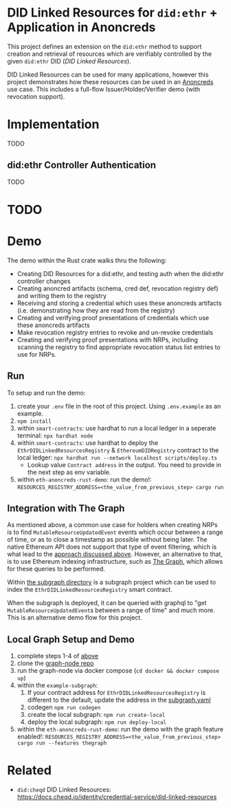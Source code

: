 # DID Linked Resources for `did:ethr` + Application in Anoncreds
This project defines an extension on the `did:ethr` method to support creation and retrieval of resources which are verifiably controlled by the given `did:ethr` DID (_DID Linked Resources_).

DID Linked Resources can be used for many applications, however this project demonstrates how these resources can be used in an [Anoncreds](https://hyperledger.github.io/anoncreds-spec/) use case. This includes a full-flow Issuer/Holder/Verifier demo (with revocation support).

# Implementation
TODO

## did:ethr Controller Authentication
TODO

# TODO

# Demo
The demo within the Rust crate walks thru the following:
* Creating DID Resources for a did:ethr, and testing auth when the did:ethr controller changes
* Creating anoncred artifacts (schema, cred def, revocation registry def) and writing them to the registry
* Receiving and storing a credential which uses these anoncreds artifacts (i.e. demonstrating how they are read from the registry)
* Creating and verifying proof presentations of credentials which use these anoncreds artifacts
* Make revocation registry entries to revoke and un-revoke credentials
* Creating and verifying proof presentations with NRPs, including scanning the registry to find appropriate revocation status list entries to use for NRPs.

## Run

To setup and run the demo:
1. create your `.env` file in the root of this project. Using `.env.example` as an example.
2. `npm install`
3. within `smart-contracts`: use hardhat to run a local ledger in a seperate terminal: `npx hardhat node`
4. within `smart-contracts`: use hardhat to deploy the `EthrDIDLinkedResourcesRegistry` & `EthereumDIDRegistry` contract to the local ledger: `npx hardhat run --network localhost scripts/deploy.ts`
   - Lookup value `Contract address` in the output. You need to provide in the next step as env variable.
5. within `eth-anoncreds-rust-demo`: run the demo!: `RESOURCES_REGISTRY_ADDRESS=<the_value_from_previous_step> cargo run`

## Integration with The Graph
As mentioned above, a common use case for holders when creating NRPs is to find `MutableResourceUpdatedEvent` events which occur between a range of time, or as to close a timestamp as possible without being later. The native Ethereum API does not support that type of event filtering, which is what lead to the [approach discussed above](#approach). However, an alternative to that, is to use Ethereum indexing infrastructure, such as [The Graph](https://thegraph.com/), which allows for these queries to be performed.

Within [the subgraph directory](./example-subgraph/) is a subgraph project which can be used to index the `EthrDIDLinkedResourcesRegistry` smart contract.

When the subgraph is deployed, it can be queried with graphql to "get `MutableResourceUpdatedEvent`s between a range of time" and much more. This is an alternative demo flow for this project.

## Local Graph Setup and Demo
1. complete steps 1-4 of [above](#run)
2. clone the [graph-node repo](https://github.com/graphprotocol/graph-node)
3. run the graph-node via docker compose (`cd docker && docker compose up`)
4. within the `example-subgraph`: 
    1. If your contract address for `EthrDIDLinkedResourcesRegistry` is different to the default, update the address in the [subgraph.yaml](./example-subgraph/subgraph.yaml)
    2. codegen `npm run codegen`
    3. create the local subgraph: `npm run create-local`
    4. deploy the local subgraph: `npm run deploy-local`
5. within the `eth-anoncreds-rust-demo`: run the demo with the graph feature enabled!: `RESOURCES_REGISTRY_ADDRESS=<the_value_from_previous_step> cargo run --features thegraph`


# Related
* `did:cheqd` DID Linked Resources: https://docs.cheqd.io/identity/credential-service/did-linked-resources